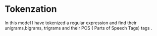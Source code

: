 # Tokenzation
In this model I have tokenized a regular expression and find their unigrams,bigrams, trigrams and their POS ( Parts of Speech Tags) tags .

